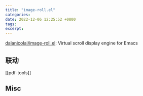 ```yaml
---
title: "image-roll.el"
categories: 
date: 2022-12-06 12:25:52 +0800
tags: 
excerpt: 
---
```




[dalanicolai/image-roll.el](https://github.com/dalanicolai/image-roll.el): Virtual scroll display engine for Emacs


## 联动

[[pdf-tools]]

## Misc


